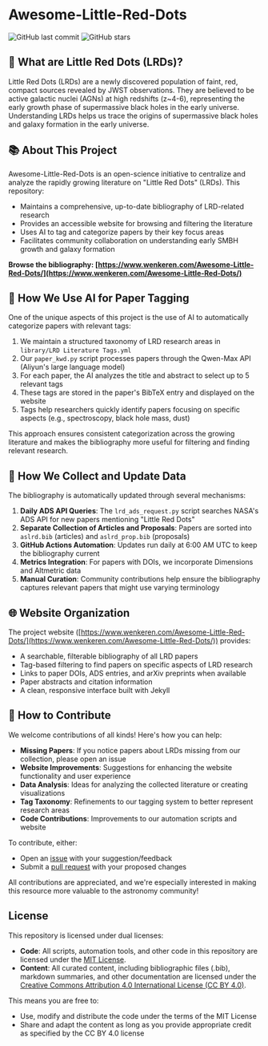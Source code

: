 # Awesome-Little-Red-Dots

![GitHub last commit](https://img.shields.io/github/last-commit/wenkeren/Awesome-Little-Red-Dots)
![GitHub stars](https://img.shields.io/github/stars/wenkeren/Awesome-Little-Red-Dots?style=social)

## 🔴 What are Little Red Dots (LRDs)?

Little Red Dots (LRDs) are a newly discovered population of faint, red, compact sources revealed by JWST observations. They are believed to be active galactic nuclei (AGNs) at high redshifts (z~4-6), representing the early growth phase of supermassive black holes in the early universe. Understanding LRDs helps us trace the origins of supermassive black holes and galaxy formation in the early universe.

## 📚 About This Project

Awesome-Little-Red-Dots is an open-science initiative to centralize and analyze the rapidly growing literature on "Little Red Dots" (LRDs). This repository:

- Maintains a comprehensive, up-to-date bibliography of LRD-related research
- Provides an accessible website for browsing and filtering the literature
- Uses AI to tag and categorize papers by their key focus areas
- Facilitates community collaboration on understanding early SMBH growth and galaxy formation

**Browse the bibliography: [https://www.wenkeren.com/Awesome-Little-Red-Dots/](https://www.wenkeren.com/Awesome-Little-Red-Dots/)**

## 🤖 How We Use AI for Paper Tagging

One of the unique aspects of this project is the use of AI to automatically categorize papers with relevant tags:

1. We maintain a structured taxonomy of LRD research areas in `library/LRD Literature Tags.yml`
2. Our `paper_kwd.py` script processes papers through the Qwen-Max API (Aliyun's large language model)
3. For each paper, the AI analyzes the title and abstract to select up to 5 relevant tags
4. These tags are stored in the paper's BibTeX entry and displayed on the website
5. Tags help researchers quickly identify papers focusing on specific aspects (e.g., spectroscopy, black hole mass, dust)

This approach ensures consistent categorization across the growing literature and makes the bibliography more useful for filtering and finding relevant research.

## 🔄 How We Collect and Update Data

The bibliography is automatically updated through several mechanisms:

1. **Daily ADS API Queries**: The `lrd_ads_request.py` script searches NASA's ADS API for new papers mentioning "Little Red Dots"
2. **Separate Collection of Articles and Proposals**: Papers are sorted into `aslrd.bib` (articles) and `aslrd_prop.bib` (proposals)
3. **GitHub Actions Automation**: Updates run daily at 6:00 AM UTC to keep the bibliography current
4. **Metrics Integration**: For papers with DOIs, we incorporate Dimensions and Altmetric data
5. **Manual Curation**: Community contributions help ensure the bibliography captures relevant papers that might use varying terminology

## 🌐 Website Organization

The project website ([https://www.wenkeren.com/Awesome-Little-Red-Dots/](https://www.wenkeren.com/Awesome-Little-Red-Dots/)) provides:

- A searchable, filterable bibliography of all LRD papers
- Tag-based filtering to find papers on specific aspects of LRD research
- Links to paper DOIs, ADS entries, and arXiv preprints when available
- Paper abstracts and citation information
- A clean, responsive interface built with Jekyll

## 👥 How to Contribute

We welcome contributions of all kinds! Here's how you can help:

- **Missing Papers**: If you notice papers about LRDs missing from our collection, please open an issue
- **Website Improvements**: Suggestions for enhancing the website functionality and user experience
- **Data Analysis**: Ideas for analyzing the collected literature or creating visualizations
- **Tag Taxonomy**: Refinements to our tagging system to better represent research areas
- **Code Contributions**: Improvements to our automation scripts and website

To contribute, either:

- Open an [issue](https://github.com/wenkeren/Awesome-Little-Red-Dots/issues) with your suggestion/feedback
- Submit a [pull request](https://github.com/wenkeren/Awesome-Little-Red-Dots/pulls) with your proposed changes

All contributions are appreciated, and we're especially interested in making this resource more valuable to the astronomy community!

## License

This repository is licensed under dual licenses:

- **Code**: All scripts, automation tools, and other code in this repository are licensed under the [MIT License](LICENSE).
- **Content**: All curated content, including bibliographic files (.bib), markdown summaries, and other documentation are licensed under the [Creative Commons Attribution 4.0 International License (CC BY 4.0)](https://creativecommons.org/licenses/by/4.0/).

This means you are free to:

- Use, modify and distribute the code under the terms of the MIT License
- Share and adapt the content as long as you provide appropriate credit as specified by the CC BY 4.0 license
